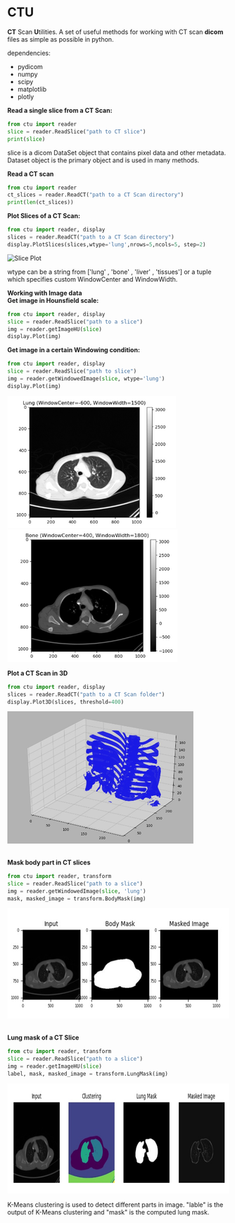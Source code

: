 # CTU
<b>CT</b> Scan <b>U</b>tilities. A set of useful methods for working with CT scan <b>dicom</b> files as simple as possible in python.


dependencies:
* pydicom
* numpy
* scipy
* matplotlib
* plotly


<b> Read a single slice from a CT Scan:</b>
```python
from ctu import reader
slice = reader.ReadSlice("path to CT slice")
print(slice)
```
slice is a dicom DataSet object that contains pixel data and other metadata. Dataset object is the primary object and is used in many methods.

<b> Read a CT scan</b>
```python
from ctu import reader
ct_slices = reader.ReadCT("path to a CT Scan directory")
print(len(ct_slices))
```

<b> Plot Slices of a CT Scan:</b>
```python
from ctu import reader, display
slices = reader.ReadCT("path to a CT Scan directory")
display.PlotSlices(slices,wtype='lung',nrows=5,ncols=5, step=2)
````
<p>
    <img src="https://github.com/a-m-farahani/CTU/blob/master/examples/plot_slices.jpg" height="400" title="Slice Plot"/>
</p>
wtype can be a string from ['lung' , 'bone' , 'liver' , 'tissues'] or a tuple which specifies custom WindowCenter and WindowWidth. </br>

<b> Working with Image data </b></br>
<b> Get image in Hounsfield scale:</b>
```python
from ctu import reader, display
slice = reader.ReadSlice("path to a slice")
img = reader.getImageHU(slice)
display.Plot(img)
```
<b> Get image in a certain Windowing condition: </b>
```python
from ctu import reader, display
slice = reader.ReadSlice("path to slice")
img = reader.getWindowedImage(slice, wtype='lung')
display.Plot(img) 
```
<p align="left">
  <img src="https://github.com/a-m-farahani/CTU/blob/master/examples/display_plot_lung.jpg" height="300" title="Lung View">
  <img src="https://github.com/a-m-farahani/CTU/blob/master/examples/display_plot_bone.jpg" height="300" title="Bone View" >
</p>


<b> Plot a CT Scan in 3D </b>
```python
from ctu import reader, display
slices = reader.ReadCT("path to a CT Scan folder")
display.Plot3D(slices, threshold=400)
```
<p align="left">
  <img src="https://github.com/a-m-farahani/CTU/blob/master/examples/display_3dplot.jpg" height="300" title="Bone View 3D">
</p>


<br/><b> Mask body part in CT slices</b>
```python
from ctu import reader, transform
slice = reader.ReadSlice("path to a slice")
img = reader.getWindowedImage(slice, 'lung')
mask, masked_image = transform.BodyMask(img) 
```
<p align="left">
  <img src="https://github.com/a-m-farahani/CTU/blob/master/examples/bodymask.jpg" height="250" title="Body Mask">
</p>

<br/><b> Lung mask of a CT Slice</b>
```python
from ctu import reader, transform
slice = reader.ReadSlice("path to a slice")
img = reader.getImageHU(slice)
label, mask, masked_image = transform.LungMask(img) 
```
<p align="left">
  <img src="https://github.com/a-m-farahani/CTU/blob/master/examples/lungmask.jpg" height="250" title="Lung Mask">
</p>
K-Means clustering is used to detect different parts in image. "lable" is the output of K-Means clustering and "mask" is the computed lung mask.
